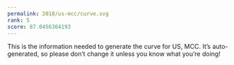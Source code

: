 ```yaml
---
permalink: 2018/us-mcc/curve.svg
rank: 5
score: 87.0456364193
---
```


This is the information needed to generate the curve for US, MCC. It’s
auto-generated, so please don’t change it unless you know what you’re
doing!
